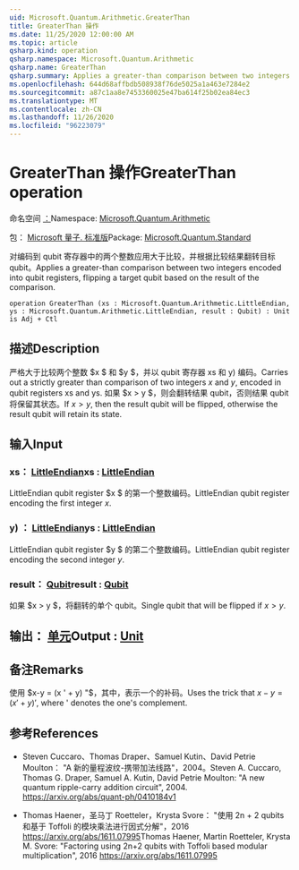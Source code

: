 ```yaml
---
uid: Microsoft.Quantum.Arithmetic.GreaterThan
title: GreaterThan 操作
ms.date: 11/25/2020 12:00:00 AM
ms.topic: article
qsharp.kind: operation
qsharp.namespace: Microsoft.Quantum.Arithmetic
qsharp.name: GreaterThan
qsharp.summary: Applies a greater-than comparison between two integers encoded into qubit registers, flipping a target qubit based on the result of the comparison.
ms.openlocfilehash: 644d68affbdb508938f76de5025a1a463e7284e2
ms.sourcegitcommit: a87c1aa8e7453360025e47ba614f25b02ea84ec3
ms.translationtype: MT
ms.contentlocale: zh-CN
ms.lasthandoff: 11/26/2020
ms.locfileid: "96223079"
---
```

# <a name="greaterthan-operation"></a><span data-ttu-id="87a76-102">GreaterThan 操作</span><span class="sxs-lookup"><span data-stu-id="87a76-102">GreaterThan operation</span></span>

<span data-ttu-id="87a76-103">命名空间 [：](xref:Microsoft.Quantum.Arithmetic)</span><span class="sxs-lookup"><span data-stu-id="87a76-103">Namespace: [Microsoft.Quantum.Arithmetic](xref:Microsoft.Quantum.Arithmetic)</span></span>

<span data-ttu-id="87a76-104">包： [Microsoft 量子. 标准版](https://nuget.org/packages/Microsoft.Quantum.Standard)</span><span class="sxs-lookup"><span data-stu-id="87a76-104">Package: [Microsoft.Quantum.Standard](https://nuget.org/packages/Microsoft.Quantum.Standard)</span></span>


<span data-ttu-id="87a76-105">对编码到 qubit 寄存器中的两个整数应用大于比较，并根据比较结果翻转目标 qubit。</span><span class="sxs-lookup"><span data-stu-id="87a76-105">Applies a greater-than comparison between two integers encoded into qubit registers, flipping a target qubit based on the result of the comparison.</span></span>

```qsharp
operation GreaterThan (xs : Microsoft.Quantum.Arithmetic.LittleEndian, ys : Microsoft.Quantum.Arithmetic.LittleEndian, result : Qubit) : Unit is Adj + Ctl
```


## <a name="description"></a><span data-ttu-id="87a76-106">描述</span><span class="sxs-lookup"><span data-stu-id="87a76-106">Description</span></span>

<span data-ttu-id="87a76-107">严格大于比较两个整数 $x $ 和 $y $，并以 qubit 寄存器 xs 和 y) 编码。</span><span class="sxs-lookup"><span data-stu-id="87a76-107">Carries out a strictly greater than comparison of two integers $x$ and $y$, encoded in qubit registers xs and ys.</span></span> <span data-ttu-id="87a76-108">如果 $x > y $，则会翻转结果 qubit，否则结果 qubit 将保留其状态。</span><span class="sxs-lookup"><span data-stu-id="87a76-108">If $x > y$, then the result qubit will be flipped, otherwise the result qubit will retain its state.</span></span>

## <a name="input"></a><span data-ttu-id="87a76-109">输入</span><span class="sxs-lookup"><span data-stu-id="87a76-109">Input</span></span>

### <a name="xs--littleendian"></a><span data-ttu-id="87a76-110">xs： [LittleEndian](xref:Microsoft.Quantum.Arithmetic.LittleEndian)</span><span class="sxs-lookup"><span data-stu-id="87a76-110">xs : [LittleEndian](xref:Microsoft.Quantum.Arithmetic.LittleEndian)</span></span>

<span data-ttu-id="87a76-111">LittleEndian qubit register $x $ 的第一个整数编码。</span><span class="sxs-lookup"><span data-stu-id="87a76-111">LittleEndian qubit register encoding the first integer $x$.</span></span>


### <a name="ys--littleendian"></a><span data-ttu-id="87a76-112">y) ： [LittleEndian](xref:Microsoft.Quantum.Arithmetic.LittleEndian)</span><span class="sxs-lookup"><span data-stu-id="87a76-112">ys : [LittleEndian](xref:Microsoft.Quantum.Arithmetic.LittleEndian)</span></span>

<span data-ttu-id="87a76-113">LittleEndian qubit register $y $ 的第二个整数编码。</span><span class="sxs-lookup"><span data-stu-id="87a76-113">LittleEndian qubit register encoding the second integer $y$.</span></span>


### <a name="result--qubit"></a><span data-ttu-id="87a76-114">result： [Qubit](xref:microsoft.quantum.lang-ref.qubit)</span><span class="sxs-lookup"><span data-stu-id="87a76-114">result : [Qubit](xref:microsoft.quantum.lang-ref.qubit)</span></span>

<span data-ttu-id="87a76-115">如果 $x > y $，将翻转的单个 qubit。</span><span class="sxs-lookup"><span data-stu-id="87a76-115">Single qubit that will be flipped if $x > y$.</span></span>



## <a name="output--unit"></a><span data-ttu-id="87a76-116">输出： [单元](xref:microsoft.quantum.lang-ref.unit)</span><span class="sxs-lookup"><span data-stu-id="87a76-116">Output : [Unit](xref:microsoft.quantum.lang-ref.unit)</span></span>



## <a name="remarks"></a><span data-ttu-id="87a76-117">备注</span><span class="sxs-lookup"><span data-stu-id="87a76-117">Remarks</span></span>

<span data-ttu-id="87a76-118">使用 $x-y = (x ' + y) "$，其中，表示一个的补码。</span><span class="sxs-lookup"><span data-stu-id="87a76-118">Uses the trick that $x - y = (x'+y)'$, where ' denotes the one's complement.</span></span>

## <a name="references"></a><span data-ttu-id="87a76-119">参考</span><span class="sxs-lookup"><span data-stu-id="87a76-119">References</span></span>

- <span data-ttu-id="87a76-120">Steven Cuccaro、Thomas Draper、Samuel Kutin、David Petrie Moulton： "A 新的量程波纹-携带加法线路"，2004。</span><span class="sxs-lookup"><span data-stu-id="87a76-120">Steven A. Cuccaro, Thomas G. Draper, Samuel A. Kutin, David Petrie Moulton: "A new quantum ripple-carry addition circuit", 2004.</span></span>
  https://arxiv.org/abs/quant-ph/0410184v1

- <span data-ttu-id="87a76-121">Thomas Haener，圣马丁 Roetteler，Krysta Svore： "使用 2n + 2 qubits 和基于 Toffoli 的模块乘法进行因式分解"，2016 https://arxiv.org/abs/1611.07995</span><span class="sxs-lookup"><span data-stu-id="87a76-121">Thomas Haener, Martin Roetteler, Krysta M. Svore: "Factoring using 2n+2 qubits with Toffoli based modular multiplication", 2016 https://arxiv.org/abs/1611.07995</span></span>